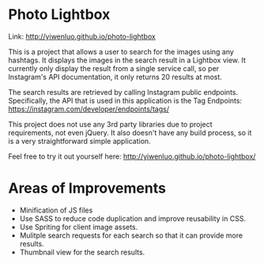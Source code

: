 # Photo Lightbox

Link: http://yiwenluo.github.io/photo-lightbox

This is a project that allows a user to search for the images using any hashtags. It displays the images in the search result in a Lightbox view. It currently only display the result from a single service call, so per Instagram's API documentation, it only returns 20 results at most. 

The search results are retrieved by calling Instagram public endpoints. Specifically, the API that is used in this application is the Tag Endpoints: https://instagram.com/developer/endpoints/tags/ 

This project does not use any 3rd party libraries due to project requirements, not even jQuery. It also doesn't have any build process, so it is a very straightforward simple application. 

Feel free to try it out yourself here: http://yiwenluo.github.io/photo-lightbox/


# Areas of Improvements
* Minification of JS files
* Use SASS to reduce code duplication and improve reusability in CSS. 
* Use Spriting for client image assets.
* Mulitple search requests for each search so that it can provide more results.
* Thumbnail view for the search results. 
